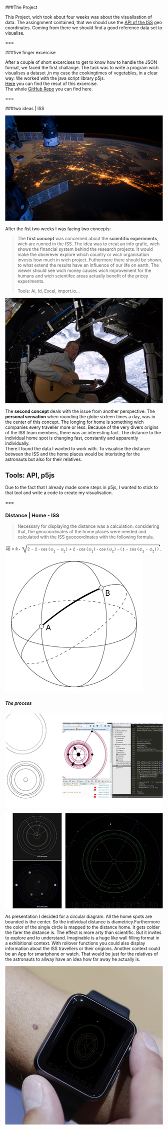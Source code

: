 ###The Project

This Project, wich took about four weeks was about the visualisation of data. 
The assingnment contained, that we should use the [API of the ISS](http://open-notify.org/Open-Notify-API/ISS-Location-Now/) geo coordinates. Coming from there we should find a good reference data set to visualise.

===


###five finger excercise

After a couple of short excercises to get to know how to handle the JSON format, we faced the first challange. The task was to write a program wich visualises a dataset ,in my case the cookingtimes of vegetables, in a clear way. We worked with the java script library p5js.  
[Here](http://wollemannone.github.io/veggieManiacc-/) you can find the resut of this excercise.  
The whole [GitHub Repo](https://github.com/wollemannone/veggieManiacc-) you can find here.


===

###two ideas | ISS 

![](images/ISS_1.jpg)
  
   
  
  
  After the fist two weeks I was facing two concepts:  
  
  >The **first concept** was concerned about the **scientific experiments**, wich are runned in the ISS. The idea was to
  creat an info grafic, wich shows the financial system behind the research projects. It would make the obserever explore 
  which country or wich organisation invests how much in wich project. Futhermore there should be shown, to what extend 
  the results have an influence of our life on earth. The viewer should see wich money causes wich improvement for the humans and wich scientifec areas actually benefit of the pricey experiments.  
  >
  >
  >Tools:  Ai, Id, Excel, import.io...
  
  
![](images/ISS_2.jpg)
  
  The **second concept** deals with the issue from another perspective. The **personal sensation** when rounding 
  the globe sixteen times a day, was in the center of  this concept. The longing for home is  something wich companies every   traveller more or less. Because of the very divers origins of the ISS team members, there was an interesting fact. The distance to the individual home spot is changing fast, constantly and apparently individually.  
  There I found the data I wanted to work with. To visualise the distance between the ISS and the home places would be 
  interisting for the astronauts but also for their relatives.   
  
  Tools: API, p5js
  ---
  Due to the fact that I already made some steps in p5js, I wanted to stick to that tool and write a code to create my visualisation.  




===
  
  
  
### Distance | Home - ISS

>Necessary for displaying the distance was a calculation. considering that, the geocoordinates of the home places
>were needed and calculated with the ISS geocoordinates with the following formula.  

![](images/formula.png)
![](images/Dist.png)

 


##### The process

![](images/Doku_1.jpg)
>

![](images/Doku_12.jpg)


 As presentation I decided for a circular diagram. All the home spots are bounded is the center. So the individual distance is diametricy.Furthermore the color of the single circle is mapped to the distance home. It gets colder the farer the distance is. The effect is more arty than scientific. But it invites to explore and to understand. Imaginable is a huge like wall filling format in a exhibitional context. With rollover functions you could also display information about the ISS travellers or their origions. Another context could be an App for smartphone or watch. That would be just for the relatives of the astronauts to allway have an idea how far away he actually is.
  
  
  ![](images/Dist_home.png)



